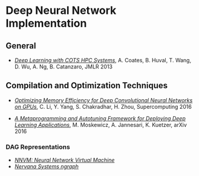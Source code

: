 # Deep Neural Network Implementation

## General

* [_Deep Learning with COTS HPC Systems_](http://www.jmlr.org/proceedings/papers/v28/coates13.pdf), A. Coates, B. Huval, T. Wang, D. Wu, A. Ng, B. Catanzaro, JMLR 2013

## Compilation and Optimization Techniques

* [_Optimizing Memory Efficiency for Deep Convolutional Neural Networks on GPUs_](https://arxiv.org/pdf/1610.03618v1.pdf), C. Li, Y. Yang, S. Chakradhar, H. Zhou, Supercomputing 2016

* [_A Metaprogramming and Autotuning Framework for Deploying Deep Learning Applications_](https://arxiv.org/abs/1611.06945), M. Moskewicz, A. Jannesari, K. Kuetzer, arXiv 2016

### DAG Representations

* [_NNVM: Neural Network Virtual Machine_](https://github.com/dmlc/nnvm)
* [_Nervana Systems ngraph_](https://github.com/NervanaSystems/ngraph)
